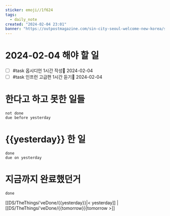 ```yaml
---
sticker: emoji//1f624
tags:
  - daily_note
created: "2024-02-04 23:01"
banner: "https://outpostmagazine.com/sin-city-seoul-welcome-new-korea/seoul-skyline-photo/"
---
```


# 2024-02-04 해야 할 일

- [ ] #task 옵시디언 1시간 작성📅 2024-02-04
- [ ] #task 인프런 고급편 1시간 듣기📅 2024-02-04

# 한다고 하고 못한 일들
```tasks
not done
due before yesterday
```
# {{yesterday}} 한 일
```tasks
done
due on yesterday
```
# 지금까지 완료했던거 
```tasks
done
```
[[DS/TheThingsi'veDone/{{yesterday}}|< yesterday]] | [[DS/TheThingsi'veDone/{{tomorrow}}|tomorrow >]]